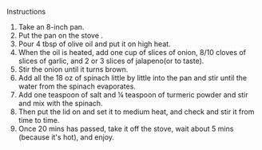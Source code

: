 Instructions

1.	Take an 8-inch pan.  
2.	Put the pan on the stove .
3.	Pour 4 tbsp of olive oil and put it on high heat.
4.	When the oil is heated, add one cup of slices of onion, 8/10 cloves of slices of garlic, and 2 or 3 slices of jalapeno(or to taste). 
5.	Stir the onion until it turns brown. 
6.	Add all the 18 oz of spinach little by little into the pan and stir until the water from the spinach evaporates.
7.	Add one teaspoon of salt and ¼ teaspoon of turmeric powder and stir and mix with the spinach. 
8.	Then put the lid on and set it to medium heat, and check and stir it from time to time.
9.	Once 20 mins has passed, take it off the stove, wait about 5 mins (because it's hot), and enjoy. 
 
